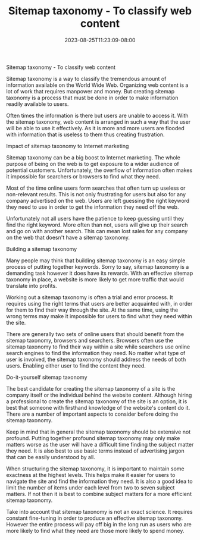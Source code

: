 ﻿---
title: "Sitemap taxonomy - To classify web content"
date: 2023-08-25T11:23:09-08:00
description: "10 sitemap articles Tips for Web Success"
featured_image: "/images/10 sitemap articles.jpg"
tags: ["10 sitemap articles"]
---

Sitemap taxonomy - To classify web content

Sitemap taxonomy is a way to classify the tremendous amount of information available on the World Wide Web. Organizing web content is a lot of work that requires manpower and money. But creating sitemap taxonomy is a process that must be done in order to make information readily available to users. 

Often times the information is there but users are unable to access it. With the sitemap taxonomy, web content is arranged in such a way that the user will be able to use it effectively. As it is more and more users are flooded with information that is useless to them thus creating frustration. 

Impact of sitemap taxonomy to Internet marketing

Sitemap taxonomy can be a big boost to Internet marketing. The whole purpose of being on the web is to get exposure to a wider audience of potential customers. Unfortunately, the overflow of information often makes it impossible for searchers or browsers to find what they need. 

Most of the time online users form searches that often turn up useless or non-relevant results. This is not only frustrating for users but also for any company advertised on the web. Users are left guessing the right keyword they need to use in order to get the information they need off the web. 

Unfortunately not all users have the patience to keep guessing until they find the right keyword. More often than not, users will give up their search and go on with another search. This can mean lost sales for any company on the web that doesn't have a sitemap taxonomy. 

Building a sitemap taxonomy

Many people may think that building sitemap taxonomy is an easy simple process of putting together keywords. Sorry to say, sitemap taxonomy is a demanding task however it does have its rewards. With an effective sitemap taxonomy in place, a website is more likely to get more traffic that would translate into profits. 

Working out a sitemap taxonomy is often a trial and error process. It requires using the right terms that users are better acquainted with, in order for them to find their way through the site. At the same time, using the wrong terms may make it impossible for users to find what they need within the site.  

There are generally two sets of online users that should benefit from the sitemap taxonomy, browsers and searchers. Browsers often use the sitemap taxonomy to find their way within a site while searchers use online search engines to find the information they need. No matter what type of user is involved, the sitemap taxonomy should address the needs of both users. Enabling either user to find the content they need. 

Do-it-yourself sitemap taxonomy

The best candidate for creating the sitemap taxonomy of a site is the company itself or the individual behind the website content. Although hiring a professional to create the sitemap taxonomy of the site is an option, it is best that someone with firsthand knowledge of the website's content do it. There are a number of important aspects to consider before doing the sitemap taxonomy. 

Keep in mind that in general the sitemap taxonomy should be extensive not profound. Putting together profound sitemap taxonomy may only make matters worse as the user will have a difficult time finding the subject matter they need. It is also best to use basic terms instead of advertising jargon that can be easily understood by all. 

When structuring the sitemap taxonomy, it is important to maintain some exactness at the highest levels. This helps make it easier for users to navigate the site and find the information they need. It is also a good idea to limit the number of items under each level from two to seven subject matters. If not then it is best to combine subject matters for a more efficient sitemap taxonomy. 

Take into account that sitemap taxonomy is not an exact science. It requires constant fine-tuning in order to produce an effective sitemap taxonomy. However the entire process will pay off big in the long run as users who are more likely to find what they need are those more likely to spend money. 


